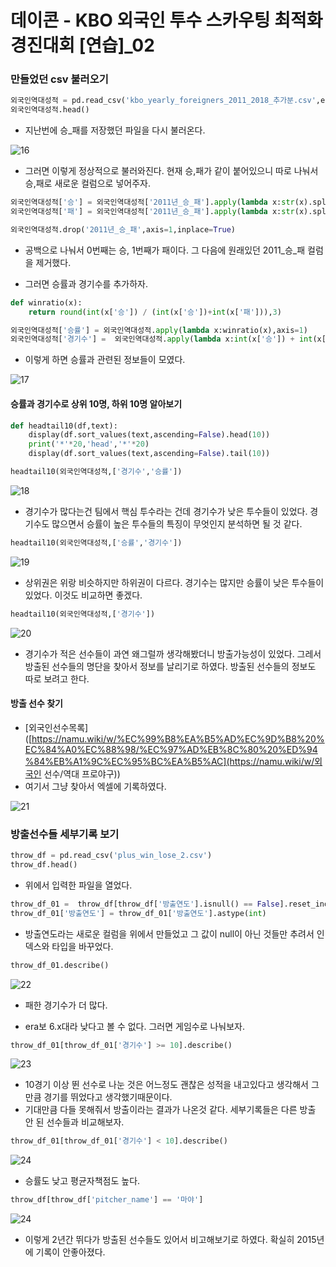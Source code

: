 # 데이콘 - KBO 외국인 투수 스카우팅 최적화 경진대회 [연습]_02

### 만들었던 csv 불러오기

```python
외국인역대성적 = pd.read_csv('kbo_yearly_foreigners_2011_2018_추가분.csv',encoding='utf-8-sig',engine='python',sep=',')
외국인역대성적.head()
```

- 지난번에 승_패를 저장했던 파일을 다시 불러온다.

![16](./img/16.jpg)

- 그러면 이렇게 정상적으로 불러와진다. 현재 승,패가 같이 붙어있으니 따로 나눠서 승,패로 새로운 컬럼으로 넣어주자.

```python
외국인역대성적['승'] = 외국인역대성적['2011년_승_패'].apply(lambda x:str(x).split(' ')[0])
외국인역대성적['패'] = 외국인역대성적['2011년_승_패'].apply(lambda x:str(x).split(' ')[1])

외국인역대성적.drop('2011년_승_패',axis=1,inplace=True)
```

- 공백으로 나눠서 0번째는 승, 1번째가 패이다. 그 다음에 원래있던 2011\_승_패 컬럼을 제거했다.

- 그러면 승률과 경기수를 추가하자.

```python
def winratio(x):
    return round(int(x['승']) / (int(x['승'])+int(x['패'])),3)

외국인역대성적['승률'] = 외국인역대성적.apply(lambda x:winratio(x),axis=1)
외국인역대성적['경기수'] =  외국인역대성적.apply(lambda x:int(x['승']) + int(x['패']),axis=1)
```

- 이렇게 하면 승률과 관련된 정보들이 모였다.

![17](./img/17.jpg)

#### 승률과 경기수로 상위 10명, 하위 10명 알아보기

```python
def headtail10(df,text):
    display(df.sort_values(text,ascending=False).head(10))
    print('*'*20,'head','*'*20)
    display(df.sort_values(text,ascending=False).tail(10))
```

```python
headtail10(외국인역대성적,['경기수','승률'])
```

![18](./img/18.jpg) 

- 경기수가 많다는건 팀에서 핵심 투수라는 건데 경기수가 낮은 투수들이 있었다. 경기수도 많으면서 승률이 높은 투수들의 특징이 무엇인지 분석하면 될 것 같다.

```python
headtail10(외국인역대성적,['승률','경기수'])
```

![19](./img/19.jpg)

- 상위권은 위랑 비슷하지만 하위권이 다르다. 경기수는 많지만 승률이 낮은 투수들이 있었다. 이것도 비교하면 좋겠다.

```python
headtail10(외국인역대성적,['경기수'])
```

![20](./img/20.jpg)

- 경기수가 적은 선수들이 과연 왜그럴까 생각해봤더니 방출가능성이 있었다. 그레서 방출된 선수들의 명단을 찾아서 정보를 날리기로 하였다. 방출된 선수들의 정보도 따로 보려고 한다.

#### 방출 선수 찾기

- [외국인선수목록]([https://namu.wiki/w/%EC%99%B8%EA%B5%AD%EC%9D%B8%20%EC%84%A0%EC%88%98/%EC%97%AD%EB%8C%80%20%ED%94%84%EB%A1%9C%EC%95%BC%EA%B5%AC](https://namu.wiki/w/외국인 선수/역대 프로야구))
- 여기서 그냥 찾아서 엑셀에 기록하였다.

![21](./img/21.png)

### 방출선수들 세부기록 보기

```python
throw_df = pd.read_csv('plus_win_lose_2.csv')
throw_df.head()
```

- 위에서 입력한 파일을 열었다.

```python
throw_df_01 =  throw_df[throw_df['방출연도'].isnull() == False].reset_index(drop=True)
throw_df_01['방출연도'] = throw_df_01['방출연도'].astype(int)
```

- 방출연도라는 새로운 컬럼을 위에서 만들었고 그 값이 null이 아닌 것들만 추려서 인덱스와 타입을 바꾸었다.

```python
throw_df_01.describe()
```

![22](./img/22.jpg)

- 패한 경기수가 더 많다.

- era보 6.x대라 낮다고 볼 수 없다. 그러면 게임수로 나눠보자.

```python
throw_df_01[throw_df_01['경기수'] >= 10].describe()
```

![23](./img/23.jpg)

- 10경기 이상 뛴 선수로 나눈 것은 어느정도 괜찮은 성적을 내고있다고 생각해서 그만큼 경기를 뛰었다고 생각했기때문이다.
- 기대만큼 다들 못해줘서 방출이라는 결과가 나온것 같다. 세부기록들은 다른 방출 안 된 선수들과 비교해보자.

```python
throw_df_01[throw_df_01['경기수'] < 10].describe()
```

![24](./img/24.jpg)

- 승률도 낮고 평균자책점도 높다. 

```python
throw_df[throw_df['pitcher_name'] == '마야']
```

![24](./img/25.jpg)

- 이렇게 2년간 뛰다가 방출된 선수들도 있어서 비고해보기로 하였다. 확실히 2015년에 기록이 안좋아졌다.